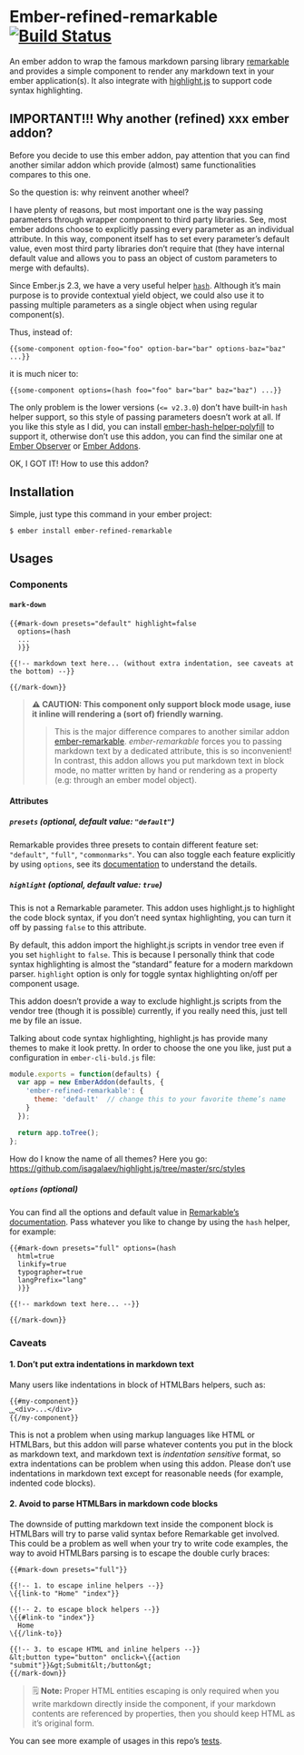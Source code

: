 # Ember-refined-remarkable [![Build Status](https://travis-ci.org/very-geek/ember-refined-remarkable.svg?branch=master)](https://travis-ci.org/very-geek/ember-refined-remarkable)

An ember addon to wrap the famous markdown parsing library [remarkable](https://github.com/jonschlinkert/remarkable) and provides a simple component to render any markdown text in your ember application(s). It also integrate with [highlight.js](https://highlightjs.org/) to support code syntax highlighting.

## IMPORTANT!!! Why another (refined) xxx ember addon?

Before you decide to use this ember addon, pay attention that you can find another similar addon which provide (almost) same functionalities compares to this one.

So the question is: why reinvent another wheel?

I have plenty of reasons, but most important one is the way passing parameters through wrapper component to third party libraries. See, most ember addons choose to explicitly passing every parameter as an individual attribute. In this way, component itself has to set every parameter’s default value, even most third party libraries don’t require that (they have internal default value and allows you to pass an object of custom parameters to merge with defaults).

Since Ember.js 2.3, we have a very useful helper [`hash`](http://emberjs.com/api/classes/Ember.Templates.helpers.html#method_hash). Although it’s main purpose is to provide contextual yield object, we could also use it to passing multiple parameters as a single object when using regular component(s).

Thus, instead of:

```htmlbars
{{some-component option-foo="foo" option-bar="bar" options-baz="baz" ...}}
```

it is much nicer to:

```htmlbars
{{some-component options=(hash foo="foo" bar="bar" baz="baz") ...}}
```

The only problem is the lower versions (`<= v2.3.0`) don’t have built-in `hash` helper support, so this style of passing parameters doesn’t work at all. If you like this style as I did, you can install [ember-hash-helper-polyfill](https://github.com/cibernox/ember-hash-helper-polyfill) to support it, otherwise don’t use this addon, you can find the similar one at [Ember Observer](https://emberobserver.com/) or [Ember Addons](https://www.emberaddons.com/).

OK, I GOT IT! How to use this addon?

## Installation

Simple, just type this command in your ember project:

```shell
$ ember install ember-refined-remarkable
```

## Usages

### Components

####  `mark-down`

```htmlbars
{{#mark-down presets="default" highlight=false
  options=(hash
  ...
  )}}

{{!-- markdown text here... (without extra indentation, see caveats at the bottom) --}}

{{/mark-down}}
```

> **⚠️ CAUTION: This component only support block mode usage, iuse it inline will rendering a (sort of) friendly warning.**
>
> > This is the major difference compares to another similar addon [ember-remarkable](https://github.com/johnotander/ember-remarkable). _ember-remarkable_ forces you to passing markdown text by a dedicated attribute, this is so inconvenient! In contrast, this addon allows you put markdown text in block mode, no matter written by hand or rendering as a property (e.g: through an ember model object).

#### Attributes

##### `presets` (optional, default value: `"default"`)

Remarkable provides three presets to contain different feature set: `"default"`, `"full"`, `"commonmarks"`. You can also toggle each feature explicitly by using `options`, see its [documentation](https://github.com/jonschlinkert/remarkable#presets) to understand the details.

##### `highlight` (optional, default value: `true`)

This is not a Remarkable parameter. This addon uses highlight.js to highlight the code block syntax, if you don’t need syntax highlighting, you can turn it off by passing `false` to this attribute.

By default, this addon import the highlight.js scripts in vendor tree even if you set `highlight` to `false`. This is because I personally think that code syntax highlighting is almost the “standard” feature for a modern markdown parser. `highlight` option is only for toggle syntax highlighting on/off per component usage.

This addon doesn’t provide a way to exclude highlight.js scripts from the vendor tree (though it is possible) currently, if you really need this, just tell me by file an issue.

Talking about code syntax highlighting, highlight.js has provide many themes to make it look pretty. In order to choose the one you like, just put a configuration in `ember-cli-buld.js` file:

```javascript
module.exports = function(defaults) {
  var app = new EmberAddon(defaults, {
    'ember-refined-remarkable': {
      theme: 'default'  // change this to your favorite theme’s name
    }
  });

  return app.toTree();
};
```

How do I know the name of all themes? Here you go: https://github.com/isagalaev/highlight.js/tree/master/src/styles

##### `options` (optional)

You can find all the options and default value in [Remarkable’s documentation](https://github.com/jonschlinkert/remarkable#options). Pass whatever you like to change by using the `hash` helper, for example:

```htmlbars
{{#mark-down presets="full" options=(hash
  html=true
  linkify=true
  typographer=true
  langPrefix="lang"
  )}}

{{!-- markdown text here... --}}

{{/mark-down}}
```

### Caveats

#### 1. Don’t put extra indentations in markdown text

Many users like indentations in block of HTMLBars helpers, such as:

```htmlbars
{{#my-component}}
˽˽<div>...</div>
{{/my-component}}
```

This is not a problem when using markup languages like HTML or HTMLBars, but this addon will parse whatever contents you put in the block as markdown text, and markdown text is _indentation sensitive_ format, so extra indentations can be problem when using this addon. Please don’t use indentations in markdown text except for reasonable needs (for example, indented code blocks).

#### 2. Avoid to parse HTMLBars in markdown code blocks

The downside of putting markdown text inside the component block is HTMLBars will try to parse valid syntax before Remarkable get involved. This could be a problem as well when your try to write code examples, the way to avoid HTMLBars parsing is to escape the double curly braces:

```htmlbars
{{#mark-down presets="full"}}

{{!-- 1. to escape inline helpers --}}
\{{link-to "Home" "index"}}

{{!-- 2. to escape block helpers --}}
\{{#link-to "index"}}
  Home
\{{/link-to}}

{{!-- 3. to escape HTML and inline helpers --}}
&lt;button type="button" onclick=\{{action "submit"}}&gt;Submit&lt;/button&gt;
{{/mark-down}}
```

> 🗒 **Note:** Proper HTML entities escaping is only required when you write markdown directly inside the component, if your markdown contents are referenced by properties, then you should keep HTML as it’s original form.

You can see more example of usages in this repo’s [tests](tests/integration/components/mark-down-test.js).
